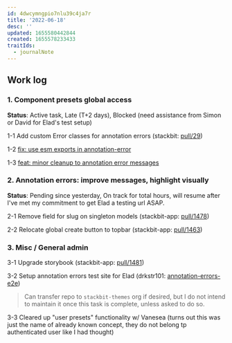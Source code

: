 ```yaml
---
id: 4dwcymngpio7nlu39c4ja7r
title: '2022-06-18'
desc: ''
updated: 1655580442844
created: 1655578233433
traitIds:
  - journalNote
---
```


## Work log

### 1. Component presets global access

**Status**: Active task, Late (T+2 days), Blocked (need assistance from Simon or David for Elad's test setup)

1-1 Add custom Error classes for annotation errors (stackbit: [pull/29](https://github.com/stackbit/stackbit/pull/29))

1-2 [fix: use esm exports in annotation-error](https://github.com/stackbit/stackbit/pull/34/commits/7d2f61b8009f882dfe3410cb6281d9891bfd0e40)

1-3 [feat: minor cleanup to annotation error messages](https://github.com/stackbit/stackbit/pull/34/commits/1d0973f70214a5e4d4e28da1ffe06fcca5ca978e)

### 2. Annotation errors: improve messages, highlight visually

**Status**: Pending since yesterday, On track for total hours, will resume after I've met my commitment to get Elad a testing url ASAP.

2-1 Remove field for slug on singleton models (stackbit-app: [pull/1478](https://github.com/stackbit/stackbit-app/pull/1478))

2-2 Relocate global create button to topbar (stackbit-app: [pull/1463](https://github.com/stackbit/stackbit-app/pull/1463))

### 3. Misc / General admin
  
3-1 Upgrade storybook (stackbit-app: [pull/1481](https://github.com/stackbit/stackbit-app/pull/1481))

3-2 Setup annotation errors test site for Elad (drkstr101: [annotation-errors-e2e](https://github.com/drkstr101/annotation-errors-e2e))

> Can transfer repo to `stackbit-themes` org if desired, but I do not intend to maintain it once this task is complete, unless asked to do so.

3-3 Cleared up "user presets" functionality w/ Vanesea (turns out this was just the name of already known concept, they do not belong tp authenticated user like I had thought)
  


